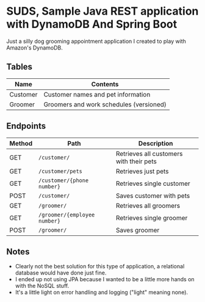 # SUDS, Sample Java REST application with DynamoDB And Spring Boot

Just a silly dog grooming appointment application I created to play with Amazon's DynamoDB.

## Tables

| Name     | Contents |
|----------|----------|
| Customer | Customer names and pet information |
| Groomer  | Groomers and work schedules (versioned) |

## Endpoints

| Method | Path | Description |
|------|-------------------------------|----------------------------------------|
| GET  | `/customer/`                | Retrieves all customers with their pets |
| GET  | `/customer/pets`             | Retrieves just pets |
| GET  | `/customer/{phone number}` | Retrieves single customer |
| POST | `/customer/`                 | Saves customer with pets |
| GET  | `/groomer/`                    | Retrieves all groomers |
| GET  | `/groomer/{employee number}` | Retrieves single groomer |
| POST | `/groomer/`                    | Saves groomer |

## Notes

* Clearly not the best solution for this type of application, a relational database would have done just fine.
* I ended up not using JPA because I wanted to be a little more hands on with the NoSQL stuff.
* It's a little light on error handling and logging ("light" meaning none).

